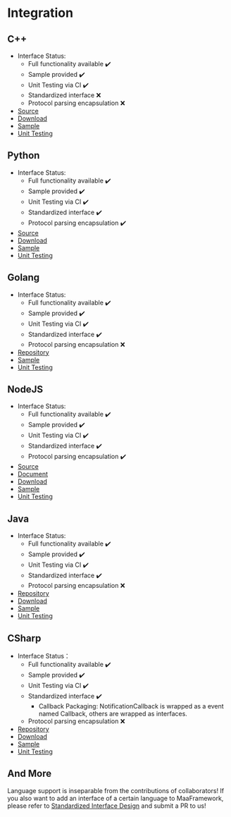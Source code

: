 # Integration

## C++

- Interface Status:
  - Full functionality available ✔️
  - Sample provided ✔️
  - Unit Testing via CI ✔️
  - Standardized interface ❌
  - Protocol parsing encapsulation ❌
- [Source](https://github.com/MaaXYZ/MaaFramework/tree/main/include)
- [Download](https://github.com/MaaXYZ/MaaFramework/releases)
- [Sample](https://github.com/MaaXYZ/MaaFramework/blob/main/sample/cpp)
- [Unit Testing](https://github.com/MaaXYZ/MaaFramework/tree/main/test)

## Python

- Interface Status:
  - Full functionality available ✔️
  - Sample provided ✔️
  - Unit Testing via CI ✔️
  - Standardized interface ✔️
  - Protocol parsing encapsulation ✔️
- [Source](https://github.com/MaaXYZ/MaaFramework/tree/main/source/binding/Python)
- [Download](https://pypi.org/project/MaaFw/)
- [Sample](https://github.com/MaaXYZ/MaaFramework/tree/main/sample/python)
- [Unit Testing](https://github.com/MaaXYZ/MaaFramework/tree/main/test/python)

## Golang

- Interface Status:
  - Full functionality available ✔️
  - Sample provided ✔️
  - Unit Testing via CI ✔️
  - Standardized interface ✔️
  - Protocol parsing encapsulation ❌
- [Repository](https://github.com/MaaXYZ/maa-framework-go)
- [Sample](https://github.com/MaaXYZ/maa-framework-go/tree/main/examples)
- [Unit Testing](https://github.com/MaaXYZ/maa-framework-go/tree/main/test)

## NodeJS

- Interface Status:
  - Full functionality available ✔️
  - Sample provided ✔️
  - Unit Testing via CI ✔️
  - Standardized interface ✔️
  - Protocol parsing encapsulation ✔️
- [Source](../../source/binding/NodeJS)
- [Document](./J1.1-QuickStarted.md)
- [Download](https://npmjs.com/@nekosu/maa-node)
- [Sample](https://github.com/MaaXYZ/MaaFramework/tree/main/sample/nodejs)
- [Unit Testing](https://github.com/MaaXYZ/MaaFramework/tree/main/test/nodejs)

## Java

- Interface Status:
  - Full functionality available ✔️
  - Sample provided ✔️
  - Unit Testing via CI ✔️
  - Standardized interface ✔️
  - Protocol parsing encapsulation ❌
- [Repository](https://github.com/hanhuoer/maa-framework-java)
- [Download](https://central.sonatype.com/namespace/io.github.hanhuoer)
- [Sample](https://github.com/hanhuoer/maa-framework-java/blob/main/maa-sample/README.md)
- [Unit Testing](https://github.com/hanhuoer/maa-framework-java/blob/main/maa-core/src/test)

## CSharp

- Interface Status：
  - Full functionality available ✔️
  - Sample provided ✔️
  - Unit Testing via CI ✔️
  - Standardized interface ✔️
    - Callback Packaging: NotificationCallback is wrapped as a event named Callback, others are wrapped as interfaces.
  - Protocol parsing encapsulation ❌
- [Repository](https://github.com/MaaXYZ/MaaFramework.Binding.CSharp)
- [Download](https://www.nuget.org/packages/Maa.Framework)
- [Sample](https://github.com/MaaXYZ/MaaFramework/tree/main/sample/csharp)
- [Unit Testing](https://github.com/MaaXYZ/MaaFramework.Binding.CSharp/tree/main/src/MaaFramework.Binding.UnitTests)

## And More

Language support is inseparable from the contributions of collaborators! If you also want to add an interface of a certain language to MaaFramework, please refer to [Standardized Interface Design](4.2-StandardizedInterfaceDesign.md) and submit a PR to us!
